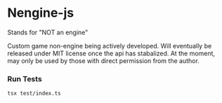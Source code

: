 # Nengine-js

Stands for "NOT an engine"

Custom game non-engine being actively developed. Will eventually be released under MIT license once the api has stabalized. At the moment, may only be used by those with direct permission from the author.

### Run Tests
`tsx test/index.ts`
